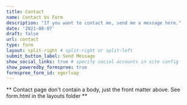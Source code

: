 ```yaml
---
title: Contact
name: Contact Us Form
description: "If you want to contact me, send me a message here."
date: '2021-08-07'
draft: false
url: contact
type: form
layout: split-right # split-right or split-left
submit_button_label: Send Message
show_social_links: true # specify social accounts in site config
show_poweredby_formspree: true
formspree_form_id: xgerlvap
---
```


** Contact page don't contain a body, just the front matter above.
See form.html in the layouts folder **
